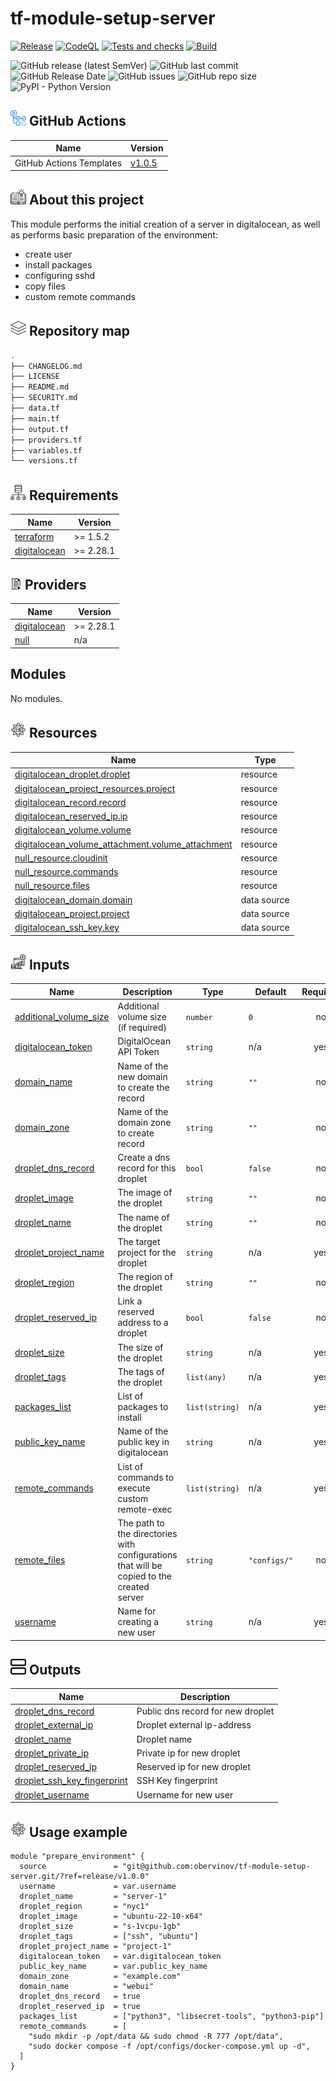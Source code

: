# tf-module-setup-server
[![Release](https://github.com/obervinov/tf-module-setup-server/actions/workflows/release.yml/badge.svg)](https://github.com/obervinov/tf-module-setup-server/actions/workflows/release.yml)
[![CodeQL](https://github.com/obervinov/tf-module-setup-server/actions/workflows/github-code-scanning/codeql/badge.svg)](https://github.com/obervinov/tf-module-setup-server/actions/workflows/github-code-scanning/codeql)
[![Tests and checks](https://github.com/obervinov/tf-module-setup-server/actions/workflows/tests.yml/badge.svg?branch=main&event=pull_request)](https://github.com/obervinov/tf-module-setup-server/actions/workflows/tests.yml)
[![Build](https://github.com/obervinov/tf-module-setup-server/actions/workflows/build.yml/badge.svg?branch=main&event=pull_request)](https://github.com/obervinov/tf-module-setup-server/actions/workflows/build.yml)

![GitHub release (latest SemVer)](https://img.shields.io/github/v/release/obervinov/tf-module-setup-server?style=for-the-badge)
![GitHub last commit](https://img.shields.io/github/last-commit/obervinov/tf-module-setup-server?style=for-the-badge)
![GitHub Release Date](https://img.shields.io/github/release-date/obervinov/tf-module-setup-server?style=for-the-badge)
![GitHub issues](https://img.shields.io/github/issues/obervinov/tf-module-setup-server?style=for-the-badge)
![GitHub repo size](https://img.shields.io/github/repo-size/obervinov/tf-module-setup-server?style=for-the-badge)
![PyPI - Python Version](https://img.shields.io/pypi/pyversions/instaloader?style=for-the-badge)


## <img src="https://github.com/obervinov/_templates/blob/main/icons/github-actions.png" width="25" title="github-actions"> GitHub Actions

| Name  | Version |
| ------------------------ | ----------- |
| GitHub Actions Templates | [v1.0.5](https://github.com/obervinov/_templates/tree/v1.0.5) |


## <img src="https://github.com/obervinov/_templates/blob/main/icons/book.png" width="25" title="about"> About this project
This module performs the initial creation of a server in digitalocean, as well as performs basic preparation of the environment:

* create user
* install packages
* configuring sshd
* copy files
* custom remote commands

## <img src="https://github.com/obervinov/_templates/blob/main/icons/stack.png" width="25" title="stack"> Repository map

```sh
.
├── CHANGELOG.md
├── LICENSE
├── README.md
├── SECURITY.md
├── data.tf
├── main.tf
├── output.tf
├── providers.tf
├── variables.tf
└── versions.tf
```

## <img src="https://github.com/obervinov/_templates/blob/main/icons/requirements.png" width="25" title="requirements"> Requirements
| Name | Version |
|------|---------|
| <a name="requirement_terraform"></a> [terraform](#requirement\_terraform) | >= 1.5.2 |
| <a name="requirement_digitalocean"></a> [digitalocean](#requirement\_digitalocean) | >= 2.28.1 |

## <img src="https://github.com/obervinov/_templates/blob/main/icons/file.png" width="18" title="porviders"> Providers
| Name | Version |
|------|---------|
| <a name="provider_digitalocean"></a> [digitalocean](#provider\_digitalocean) | >= 2.28.1 |
| <a name="provider_null"></a> [null](#provider\_null) | n/a |
## Modules

No modules.

## <img src="https://github.com/obervinov/_templates/blob/main/icons/config.png" width="25" title="resources">  Resources
| Name | Type |
|------|------|
| [digitalocean_droplet.droplet](https://registry.terraform.io/providers/digitalocean/digitalocean/latest/docs/resources/droplet) | resource |
| [digitalocean_project_resources.project](https://registry.terraform.io/providers/digitalocean/digitalocean/latest/docs/resources/project_resources) | resource |
| [digitalocean_record.record](https://registry.terraform.io/providers/digitalocean/digitalocean/latest/docs/resources/record) | resource |
| [digitalocean_reserved_ip.ip](https://registry.terraform.io/providers/digitalocean/digitalocean/latest/docs/resources/reserved_ip) | resource |
| [digitalocean_volume.volume](https://registry.terraform.io/providers/digitalocean/digitalocean/latest/docs/resources/volume) | resource |
| [digitalocean_volume_attachment.volume_attachment](https://registry.terraform.io/providers/digitalocean/digitalocean/latest/docs/resources/volume_attachment) | resource |
| [null_resource.cloudinit](https://registry.terraform.io/providers/hashicorp/null/latest/docs/resources/resource) | resource |
| [null_resource.commands](https://registry.terraform.io/providers/hashicorp/null/latest/docs/resources/resource) | resource |
| [null_resource.files](https://registry.terraform.io/providers/hashicorp/null/latest/docs/resources/resource) | resource |
| [digitalocean_domain.domain](https://registry.terraform.io/providers/digitalocean/digitalocean/latest/docs/data-sources/domain) | data source |
| [digitalocean_project.project](https://registry.terraform.io/providers/digitalocean/digitalocean/latest/docs/data-sources/project) | data source |
| [digitalocean_ssh_key.key](https://registry.terraform.io/providers/digitalocean/digitalocean/latest/docs/data-sources/ssh_key) | data source |

## <img src="https://github.com/obervinov/_templates/blob/main/icons/build.png" width="25" title="inputs"> Inputs
| Name | Description | Type | Default | Required |
|------|-------------|------|---------|:--------:|
| <a name="input_additional_volume_size"></a> [additional\_volume\_size](#input\_additional\_volume\_size) | Additional volume size (if required) | `number` | `0` | no |
| <a name="input_digitalocean_token"></a> [digitalocean\_token](#input\_digitalocean\_token) | DigitalOcean API Token | `string` | n/a | yes |
| <a name="input_domain_name"></a> [domain\_name](#input\_domain\_name) | Name of the new domain to create the record | `string` | `""` | no |
| <a name="input_domain_zone"></a> [domain\_zone](#input\_domain\_zone) | Name of the domain zone to create record | `string` | `""` | no |
| <a name="input_droplet_dns_record"></a> [droplet\_dns\_record](#input\_droplet\_dns\_record) | Create a dns record for this droplet | `bool` | `false` | no |
| <a name="input_droplet_image"></a> [droplet\_image](#input\_droplet\_image) | The image of the droplet | `string` | `""` | no |
| <a name="input_droplet_name"></a> [droplet\_name](#input\_droplet\_name) | The name of the droplet | `string` | `""` | no |
| <a name="input_droplet_project_name"></a> [droplet\_project\_name](#input\_droplet\_project\_name) | The target project for the droplet | `string` | n/a | yes |
| <a name="input_droplet_region"></a> [droplet\_region](#input\_droplet\_region) | The region of the droplet | `string` | `""` | no |
| <a name="input_droplet_reserved_ip"></a> [droplet\_reserved\_ip](#input\_droplet\_reserved\_ip) | Link a reserved address to a droplet | `bool` | `false` | no |
| <a name="input_droplet_size"></a> [droplet\_size](#input\_droplet\_size) | The size of the droplet | `string` | n/a | yes |
| <a name="input_droplet_tags"></a> [droplet\_tags](#input\_droplet\_tags) | The tags of the droplet | `list(any)` | n/a | yes |
| <a name="input_packages_list"></a> [packages\_list](#input\_packages\_list) | List of packages to install | `list(string)` | n/a | yes |
| <a name="input_public_key_name"></a> [public\_key\_name](#input\_public\_key\_name) | Name of the public key in digitalocean | `string` | n/a | yes |
| <a name="input_remote_commands"></a> [remote\_commands](#input\_remote\_commands) | List of commands to execute custom remote-exec | `list(string)` | n/a | yes |
| <a name="input_remote_files"></a> [remote\_files](#input\_remote\_files) | The path to the directories with configurations that will be copied to the created server | `string` | `"configs/"` | no |
| <a name="input_username"></a> [username](#input\_username) | Name for creating a new user | `string` | n/a | yes |

## <img src="https://github.com/obervinov/_templates/blob/main/icons/stack2.png" width="25" title="outputs"> Outputs
| Name | Description |
|------|-------------|
| <a name="output_droplet_dns_record"></a> [droplet\_dns\_record](#output\_droplet\_dns\_record) | Public dns record for new droplet |
| <a name="output_droplet_external_ip"></a> [droplet\_external\_ip](#output\_droplet\_external\_ip) | Droplet external ip-address |
| <a name="output_droplet_name"></a> [droplet\_name](#output\_droplet\_name) | Droplet name |
| <a name="output_droplet_private_ip"></a> [droplet\_private\_ip](#output\_droplet\_private\_ip) | Private ip for new droplet |
| <a name="output_droplet_reserved_ip"></a> [droplet\_reserved\_ip](#output\_droplet\_reserved\_ip) | Reserved ip for new droplet |
| <a name="output_droplet_ssh_key_fingerprint"></a> [droplet\_ssh\_key\_fingerprint](#output\_droplet\_ssh\_key\_fingerprint) | SSH Key fingerprint |
| <a name="output_droplet_username"></a> [droplet\_username](#output\_droplet\_username) | Username for new user |

## <img src="https://github.com/obervinov/_templates/blob/main/icons/config.png" width="25" title="usage"> Usage example
```hcl
module "prepare_environment" {
  source               = "git@github.com:obervinov/tf-module-setup-server.git/?ref=release/v1.0.0"
  username             = var.username
  droplet_name         = "server-1"
  droplet_region       = "nyc1"
  droplet_image        = "ubuntu-22-10-x64"
  droplet_size         = "s-1vcpu-1gb"
  droplet_tags         = ["ssh", "ubuntu"]
  droplet_project_name = "project-1"
  digitalocean_token   = var.digitalocean_token
  public_key_name      = var.public_key_name
  domain_zone          = "example.com"
  domain_name          = "webui"
  droplet_dns_record   = true
  droplet_reserved_ip  = true
  packages_list        = ["python3", "libsecret-tools", "python3-pip"]
  remote_commands      = [
    "sudo mkdir -p /opt/data && sudo chmod -R 777 /opt/data",
    "sudo docker compose -f /opt/configs/docker-compose.yml up -d",
  ]
}

```


